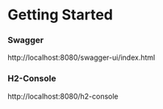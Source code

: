 # Getting Started

### Swagger
  http://localhost:8080/swagger-ui/index.html

### H2-Console
http://localhost:8080/h2-console
